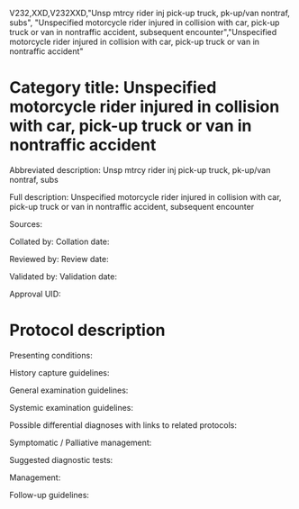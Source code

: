 V232,XXD,V232XXD,"Unsp mtrcy rider inj pick-up truck, pk-up/van nontraf, subs", "Unspecified motorcycle rider injured in collision with car, pick-up truck or van in nontraffic accident, subsequent encounter","Unspecified motorcycle rider injured in collision with car, pick-up truck or van in nontraffic accident"
# Category title: Unspecified motorcycle rider injured in collision with car, pick-up truck or van in nontraffic accident

Abbreviated description: Unsp mtrcy rider inj pick-up truck, pk-up/van nontraf, subs

Full description: Unspecified motorcycle rider injured in collision with car, pick-up truck or van in nontraffic accident, subsequent encounter

Sources:

Collated by:
Collation date:

Reviewed by:
Review date:

Validated by:
Validation date:

Approval UID:

# Protocol description

Presenting conditions:

History capture guidelines:

General examination guidelines:

Systemic examination guidelines:

Possible differential diagnoses with links to related protocols:

Symptomatic / Palliative management:

Suggested diagnostic tests:

Management:

Follow-up guidelines:

